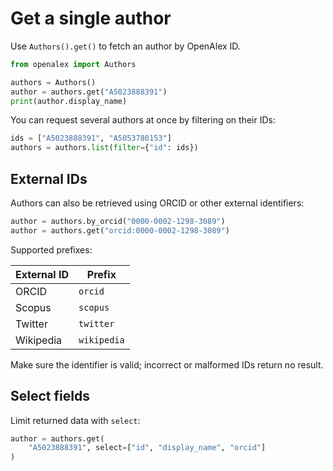 # Get a single author

Use `Authors().get()` to fetch an author by OpenAlex ID.

```python
from openalex import Authors

authors = Authors()
author = authors.get("A5023888391")
print(author.display_name)
```

You can request several authors at once by filtering on their IDs:

```python
ids = ["A5023888391", "A5053780153"]
authors = authors.list(filter={"id": ids})
```

## External IDs

Authors can also be retrieved using ORCID or other external identifiers:

```python
author = authors.by_orcid("0000-0002-1298-3089")
author = authors.get("orcid:0000-0002-1298-3089")
```

Supported prefixes:

| External ID | Prefix |
|-------------|-------|
| ORCID | `orcid` |
| Scopus | `scopus` |
| Twitter | `twitter` |
| Wikipedia | `wikipedia` |

Make sure the identifier is valid; incorrect or malformed IDs return no result.

## Select fields

Limit returned data with `select`:

```python
author = authors.get(
    "A5023888391", select=["id", "display_name", "orcid"]
)
```
